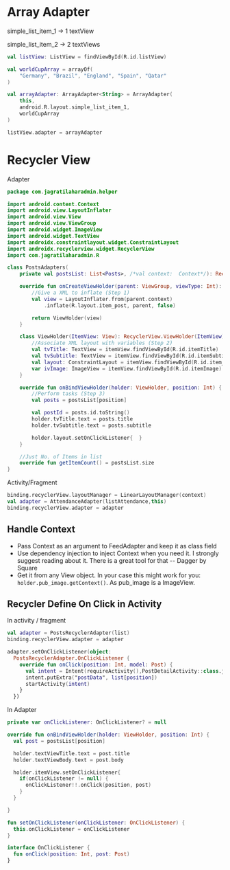 # Array Adapter

simple_list_item_1 -> 1 textView

simple_list_item_2 -> 2 textViews

```kotlin
val listView: ListView = findViewById(R.id.listView)

val worldCupArray = arrayOf(
	"Germany", "Brazil", "England", "Spain", "Qatar"
)

val arrayAdapter: ArrayAdapter<String> = ArrayAdapter(
	this,
	android.R.layout.simple_list_item_1,
	worldCupArray
)

listView.adapter = arrayAdapter
```

# Recycler View

Adapter

```kotlin
package com.jagratilaharadmin.helper

import android.content.Context
import android.view.LayoutInflater
import android.view.View
import android.view.ViewGroup
import android.widget.ImageView
import android.widget.TextView
import androidx.constraintlayout.widget.ConstraintLayout
import androidx.recyclerview.widget.RecyclerView
import com.jagratilaharadmin.R

class PostsAdapters(
	private val postsList: List<Posts>, /*val context: 	Context*/): RecyclerView.Adapter<PostsAdapters.ViewHolder>() {

	override fun onCreateViewHolder(parent: ViewGroup, viewType: Int): ViewHolder {
		//Give a XML to inflate (Step 1)
		val view = LayoutInflater.from(parent.context)
			.inflate(R.layout.item_post, parent, false)

		return ViewHolder(view)
	}

	class ViewHolder(ItemView: View): RecyclerView.ViewHolder(ItemView){
		//Associate XML layout with variables (Step 2)
		val tvTitle: TextView = itemView.findViewById(R.id.itemTitle)
		val tvSubtitle: TextView = itemView.findViewById(R.id.itemSubtitle)
		val layout: ConstraintLayout = itemView.findViewById(R.id.item_post_layout)
		var ivImage: ImageView = itemView.findViewById(R.id.itemImage)
	}

	override fun onBindViewHolder(holder: ViewHolder, position: Int) {
		//Perform tasks (Step 3)
		val posts = postsList[position]

		val postId = posts.id.toString()
		holder.tvTitle.text = posts.title
		holder.tvSubtitle.text = posts.subtitle

		holder.layout.setOnClickListener{  }
	}

	//Just No. of Items in list
	override fun getItemCount() = postsList.size
}
```

Activity/Fragment

```kotlin
binding.recyclerView.layoutManager = LinearLayoutManager(context)
val adapter = AttendanceAdapter(listAttendance,this)
binding.recyclerView.adapter = adapter
```

## Handle Context

- Pass Context as an argument to FeedAdapter and keep it as class field
- Use dependency injection to inject Context when you need it. I strongly suggest reading about it. There is a great tool for that -- Dagger by Square
- Get it from any View object. In your case this might work for you:
  `holder.pub_image.getContext()`. As pub_image is a ImageView.

## Recycler Define On Click in Activity

In activity / fragment

```kotlin
val adapter = PostsRecyclerAdapter(list)
binding.recyclerView.adapter = adapter

adapter.setOnClickListener(object:
  PostsRecyclerAdapter.OnClickListener {
    override fun onClick(position: Int, model: Post) {
      val intent = Intent(requireActivity(),PostDetailActivity::class.java)
      intent.putExtra("postData", list[position])
      startActivity(intent)
    }
  })
```

In Adapter

```kotlin
private var onClickListener: OnClickListener? = null

override fun onBindViewHolder(holder: ViewHolder, position: Int) {
  val post = postsList[position]

  holder.textViewTitle.text = post.title
  holder.textViewBody.text = post.body

  holder.itemView.setOnClickListener{
    if(onClickListener != null) {
      onClickListener!!.onClick(position, post)
    }
  }

}

fun setOnClickListener(onClickListener: OnClickListener) {
  this.onClickListener = onClickListener
}

interface OnClickListener {
  fun onClick(position: Int, post: Post)
}
```
